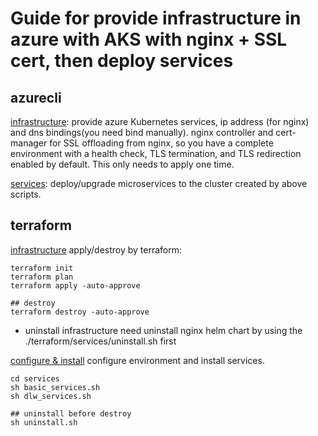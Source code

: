 # Guide for provide infrastructure in azure with AKS with nginx + SSL cert, then deploy services

## azurecli
[infrastructure](./azurecli/infrastructure.sh): provide azure Kubernetes services, ip address (for nginx) and dns bindings(you need bind manually). nginx controller and cert-manager for SSL offloading from nginx, so you have a complete environment with a health check, TLS termination, and TLS redirection enabled by default. This only needs to apply one time.

[services](./azurecli/services.sh): deploy/upgrade microservices to the cluster created by above scripts.


## terraform
[infrastructure](./terraform/) apply/destroy by terraform:

```
terraform init
terraform plan
terraform apply -auto-approve

## destroy
terraform destroy -auto-approve   
```
* uninstall infrastructure need uninstall nginx helm chart by using the ./terraform/services/uninstall.sh first

[configure & install](./terraform/services/) configure environment and install services.

```
cd services
sh basic_services.sh
sh dlw_services.sh

## uninstall before destroy
sh uninstall.sh
```
